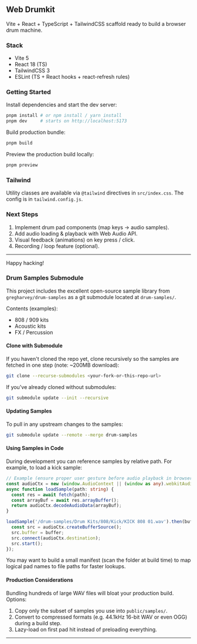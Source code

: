 ## Web Drumkit

Vite + React + TypeScript + TailwindCSS scaffold ready to build a browser drum machine.

### Stack

- Vite 5
- React 18 (TS)
- TailwindCSS 3
- ESLint (TS + React hooks + react-refresh rules)

### Getting Started

Install dependencies and start the dev server:

```bash
pnpm install # or npm install / yarn install
pnpm dev     # starts on http://localhost:5173
```

Build production bundle:

```bash
pnpm build
```

Preview the production build locally:

```bash
pnpm preview
```

### Tailwind
Utility classes are available via `@tailwind` directives in `src/index.css`. The config is in `tailwind.config.js`.

### Next Steps

1. Implement drum pad components (map keys -> audio samples).
2. Add audio loading & playback with Web Audio API.
3. Visual feedback (animations) on key press / click.
4. Recording / loop feature (optional).

---

Happy hacking!

### Drum Samples Submodule

This project includes the excellent open-source sample library from `gregharvey/drum-samples` as a git submodule located at `drum-samples/`.

Contents (examples):
- 808 / 909 kits
- Acoustic kits
- FX / Percussion

#### Clone with Submodule

If you haven't cloned the repo yet, clone recursively so the samples are fetched in one step (note: ~200MB download):

```bash
git clone --recurse-submodules <your-fork-or-this-repo-url>
```

If you've already cloned without submodules:

```bash
git submodule update --init --recursive
```

#### Updating Samples

To pull in any upstream changes to the samples:

```bash
git submodule update --remote --merge drum-samples
```

#### Using Samples in Code

During development you can reference samples by relative path. For example, to load a kick sample:

```ts
// Example (ensure proper user gesture before audio playback in browsers)
const audioCtx = new (window.AudioContext || (window as any).webkitAudioContext)();
async function loadSample(path: string) {
  const res = await fetch(path);
  const arrayBuf = await res.arrayBuffer();
  return audioCtx.decodeAudioData(arrayBuf);
}

loadSample('/drum-samples/Drum Kits/808/Kick/KICK 808 01.wav').then(buffer => {
  const src = audioCtx.createBufferSource();
  src.buffer = buffer;
  src.connect(audioCtx.destination);
  src.start();
});
```

You may want to build a small manifest (scan the folder at build time) to map logical pad names to file paths for faster lookups.

#### Production Considerations

Bundling hundreds of large WAV files will bloat your production build. Options:
1. Copy only the subset of samples you use into `public/samples/`.
2. Convert to compressed formats (e.g. 44.1kHz 16-bit WAV or even OGG) during a build step.
3. Lazy-load on first pad hit instead of preloading everything.

---
